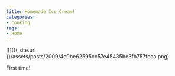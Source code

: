```yaml
---
title: Homemade Ice Cream!
categories:
- Cooking
tags:
- Home
---
```


![]({{ site.url }}/assets/posts/2009/4c0be62595cc57e45435be3fb757fdaa.png)
  



First time!
